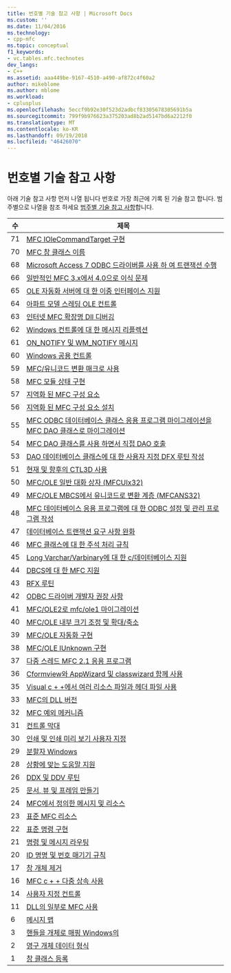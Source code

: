 ```yaml
---
title: 번호별 기술 참고 사항 | Microsoft Docs
ms.custom: ''
ms.date: 11/04/2016
ms.technology:
- cpp-mfc
ms.topic: conceptual
f1_keywords:
- vc.tables.mfc.technotes
dev_langs:
- C++
ms.assetid: aaa449be-9167-4510-a490-af872c4f60a2
author: mikeblome
ms.author: mblome
ms.workload:
- cplusplus
ms.openlocfilehash: 5eccf9b92e30f523d2adbcf83305678305691b5a
ms.sourcegitcommit: 799f9b976623a375203ad8b2ad5147bd6a2212f0
ms.translationtype: MT
ms.contentlocale: ko-KR
ms.lasthandoff: 09/19/2018
ms.locfileid: "46426070"
---
```

# <a name="technical-notes-by-number"></a>번호별 기술 참고 사항

아래 기술 참고 사항 먼저 나열 됩니다 번호로 가장 최근에 기록 된 기술 참고 합니다. 범주별으로 나열을 참조 하세요 [범주별 기술 참고 사항](../mfc/technical-notes-by-category.md)합니다.

|수|제목|
|------------|-----------|
|71|[MFC IOleCommandTarget 구현](../mfc/tn071-mfc-iolecommandtarget-implementation.md)|
|70|[MFC 창 클래스 이름](../mfc/tn070-mfc-window-class-names.md)|
|68|[Microsoft Access 7 ODBC 드라이버를 사용 하 여 트랜잭션 수행](../mfc/tn068-performing-transactions-with-the-microsoft-access-7-odbc-driver.md)|
|66|[일반적인 MFC 3.x에서 4.0으로 이식 문제](../mfc/tn066-common-mfc-3-x-to-4-0-porting-issues.md)|
|65|[OLE 자동화 서버에 대 한 이중 인터페이스 지원](../mfc/tn065-dual-interface-support-for-ole-automation-servers.md)|
|64|[아파트 모델 스레딩 OLE 컨트롤](../mfc/tn064-apartment-model-threading-in-activex-controls.md)|
|63|[인터넷 MFC 확장명 Dll 디버깅](../mfc/tn063-debugging-internet-extension-dlls.md)|
|62|[Windows 컨트롤에 대 한 메시지 리플렉션](../mfc/tn062-message-reflection-for-windows-controls.md)|
|61|[ON_NOTIFY 및 WM_NOTIFY 메시지](../mfc/tn061-on-notify-and-wm-notify-messages.md)|
|60|[Windows 공용 컨트롤](../mfc/tn060-the-new-windows-common-controls.md)|
|59|[MFC/유니코드 변환 매크로 사용](../mfc/tn059-using-mfc-mbcs-unicode-conversion-macros.md)|
|58|[MFC 모듈 상태 구현](../mfc/tn058-mfc-module-state-implementation.md)|
|57|[지역화 된 MFC 구성 요소](../mfc/tn057-localization-of-mfc-components.md)|
|56|[지역화 된 MFC 구성 요소 설치](../mfc/tn056-installation-of-localized-mfc-components.md)|
|55|[MFC ODBC 데이터베이스 클래스 응용 프로그램 마이그레이션을 MFC DAO 클래스로 마이그레이션](../mfc/tn055-migrating-mfc-odbc-database-class-applications-to-mfc-dao-classes.md)|
|54|[MFC DAO 클래스를 사용 하면서 직접 DAO 호출](../mfc/tn054-calling-dao-directly-while-using-mfc-dao-classes.md)|
|53|[DAO 데이터베이스 클래스에 대 한 사용자 지정 DFX 루틴 작성](../mfc/tn053-custom-dfx-routines-for-dao-database-classes.md)|
|51|[현재 및 향후의 CTL3D 사용](../mfc/tn051-using-ctl3d-now-and-in-the-future.md)|
|50|[MFC/OLE 일반 대화 상자 (MFCUIx32)](../mfc/tn050-mfc-ole-common-dialogs-mfcuix32.md)|
|49|[MFC/OLE MBCS에서 유니코드로 변환 계층 (MFCANS32)](../mfc/tn049-mfc-ole-mbcs-to-unicode-translation-layer-mfcans32.md)|
|48|[MFC 데이터베이스 응용 프로그램에 대 한 ODBC 설정 및 관리 프로그램 작성](../mfc/tn048-writing-odbc-setup-and-administration-programs.md)|
|47|[데이터베이스 트랜잭션 요구 사항 완화](../mfc/tn047-relaxing-database-transaction-requirements.md)|
|46|[MFC 클래스에 대 한 주석 처리 규칙](../mfc/tn046-commenting-conventions-for-the-mfc-classes.md)|
|45|[Long Varchar/Varbinary에 대 한 c/데이터베이스 지원](../mfc/tn045-mfc-database-support-for-long-varchar-varbinary.md)|
|44|[DBCS에 대 한 MFC 지원](../mfc/tn044-mfc-support-for-dbcs.md)|
|43|[RFX 루틴](../mfc/tn043-rfx-routines.md)|
|42|[ODBC 드라이버 개발자 권장 사항](../mfc/tn042-odbc-driver-developer-recommendations.md)|
|41|[MFC/OLE2로 mfc/ole1 마이그레이션](../mfc/tn041-mfc-ole1-migration-to-mfc-ole-2.md)|
|40|[MFC/OLE 내부 크기 조정 및 확대/축소](../mfc/tn040-mfc-ole-in-place-resizing-and-zooming.md)|
|39|[MFC/OLE 자동화 구현](../mfc/tn039-mfc-ole-automation-implementation.md)|
|38|[MFC/OLE IUnknown 구현](../mfc/tn038-mfc-ole-iunknown-implementation.md)|
|37|[다중 스레드 MFC 2.1 응용 프로그램](../mfc/tn037-multithreaded-mfc-2-1-applications.md)|
|36|[Cformview와 AppWizard 및 classwizard 함께 사용](../mfc/tn036-using-cformview-with-appwizard-and-classwizard.md)|
|35|[Visual c + +에서 여러 리소스 파일과 헤더 파일 사용](../mfc/tn035-using-multiple-resource-files-and-header-files-with-visual-cpp.md)|
|33|[MFC의 DLL 버전](../mfc/tn033-dll-version-of-mfc.md)|
|32|[MFC 예외 메커니즘](../mfc/tn032-mfc-exception-mechanism.md)|
|31|[컨트롤 막대](../mfc/tn031-control-bars.md)|
|30|[인쇄 및 인쇄 미리 보기 사용자 지정](../mfc/tn030-customizing-printing-and-print-preview.md)|
|29|[분할자 Windows](../mfc/tn029-splitter-windows.md)|
|28|[상황에 맞는 도움말 지원](../mfc/tn028-context-sensitive-help-support.md)|
|26|[DDX 및 DDV 루틴](../mfc/tn026-ddx-and-ddv-routines.md)|
|25|[문서, 뷰 및 프레임 만들기](../mfc/tn025-document-view-and-frame-creation.md)|
|24|[MFC에서 정의한 메시지 및 리소스](../mfc/tn024-mfc-defined-messages-and-resources.md)|
|23|[표준 MFC 리소스](../mfc/tn023-standard-mfc-resources.md)|
|22|[표준 명령 구현](../mfc/tn022-standard-commands-implementation.md)|
|21|[명령 및 메시지 라우팅](../mfc/tn021-command-and-message-routing.md)|
|20|[ID 명명 및 번호 매기기 규칙](../mfc/tn020-id-naming-and-numbering-conventions.md)|
|17|[창 개체 제거](../mfc/tn017-destroying-window-objects.md)|
|16|[MFC c + + 다중 상속 사용](../mfc/tn016-using-cpp-multiple-inheritance-with-mfc.md)|
|14|[사용자 지정 컨트롤](../mfc/tn014-custom-controls.md)|
|11|[DLL의 일부로 MFC 사용](../mfc/tn011-using-mfc-as-part-of-a-dll.md)|
|6|[메시지 맵](../mfc/tn006-message-maps.md)|
|3|[핸들을 개체로 매핑 Windows의](../mfc/tn003-mapping-of-windows-handles-to-objects.md)|
|2|[영구 개체 데이터 형식](../mfc/tn002-persistent-object-data-format.md)|
|1|[창 클래스 등록](../mfc/tn001-window-class-registration.md)
